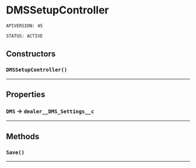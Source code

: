 # DMSSetupController

`APIVERSION: 45`

`STATUS: ACTIVE`
## Constructors
### `DMSSetupController()`
---
## Properties

### `DMS` → `dealer__DMS_Settings__c`


---
## Methods
### `Save()`
---
